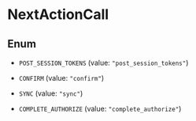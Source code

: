 

# NextActionCall

## Enum


* `POST_SESSION_TOKENS` (value: `"post_session_tokens"`)

* `CONFIRM` (value: `"confirm"`)

* `SYNC` (value: `"sync"`)

* `COMPLETE_AUTHORIZE` (value: `"complete_authorize"`)



